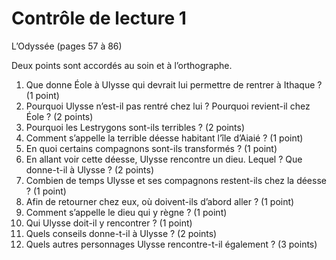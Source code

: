 # Contrôle de lecture 1
L’Odyssée (pages 57 à 86)

Deux points sont accordés au soin et à l’orthographe.

1. Que donne Éole à Ulysse qui devrait lui permettre de rentrer à Ithaque ? (1 point)
2. Pourquoi Ulysse n’est-il pas rentré chez lui ? Pourquoi revient-il chez Éole ? (2 points)
3. Pourquoi les Lestrygons sont-ils terribles ? (2 points)
4. Comment s’appelle la terrible déesse habitant l’île d’Aiaié ? (1 point)
5. En quoi certains compagnons sont-ils transformés ? (1 point)
6. En allant voir cette déesse, Ulysse rencontre un dieu. Lequel ? Que donne-t-il à Ulysse ? (2 points)
7. Combien de temps Ulysse et ses compagnons restent-ils chez la déesse ? (1 point)
8. Afin de retourner chez eux, où doivent-ils d’abord aller ? (1 point)
9. Comment s’appelle le dieu qui y règne ? (1 point)
10. Qui Ulysse doit-il y rencontrer ? (1 point)
11. Quels conseils donne-t-il à Ulysse ? (2 points)
12. Quels autres personnages Ulysse rencontre-t-il également ? (3 points)
